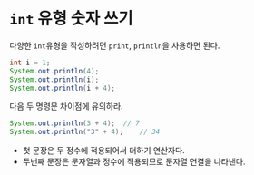 # `int` 유형 숫자 쓰기

다양한 `int`유형을 작성하려면 `print`, `println`을 사용하면 된다.

```java
int i = 1;
System.out.println(4);
System.out.println(i);
System.out.println(i + 4);
```

다음 두 명령문 차이점에 유의하라.

```java
System.out.println(3 + 4);  // 7
System.out.println("3" + 4);    // 34
```

- 첫 문장은 두 정수에 적용되어서 더하기 연산자다.
- 두번째 문장은 문자열과 정수에 적용되므로 문자열 연결을 나타낸다. 